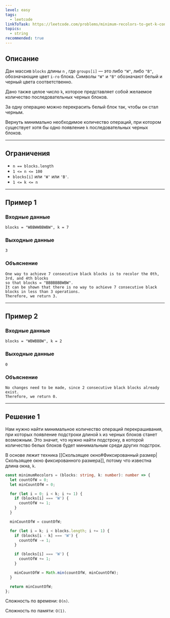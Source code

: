 ```yaml
---
level: easy
tags:
  - leetcode
linkToTask: https://leetcode.com/problems/minimum-recolors-to-get-k-consecutive-black-blocks/description/
topics:
  - string
recommended: true
---
```

## Описание
Дан массив `blocks` длины `n` , где `groups[i]` — это либо `"W"`, либо `"B"`, обозначающие цвет `i-го` блока. Символы `"W"` и `"B"` обозначают белый и черный цвета соответственно.

Дано также целое число `k`, которое представляет собой желаемое количество последовательных черных блоков.

За одну операцию можно перекрасить белый блок так, чтобы он стал черным.

Вернуть минимально необходимое количество операций, при котором существует хотя бы одно появление `k` последовательных черных блоков.

---
## Ограничения

- `n == blocks.length`
- `1 <= n <= 100`
- `blocks[i]` или `'W'` или `'B'`.
- `1 <= k <= n`

---
## Пример 1

### Входные данные

```
blocks = "WBBWWBBWBW", k = 7
```
### Выходные данные

```
3
```
### Объяснение

```
One way to achieve 7 consecutive black blocks is to recolor the 0th, 3rd, and 4th blocks
so that blocks = "BBBBBBBWBW". 
It can be shown that there is no way to achieve 7 consecutive black blocks in less than 3 operations.
Therefore, we return 3.
```

---
## Пример 2

### Входные данные

```
blocks = "WBWBBBW", k = 2
```
### Выходные данные

```
0
```
### Объяснение

```
No changes need to be made, since 2 consecutive black blocks already exist.
Therefore, we return 0.
```

---
## Решение 1

Нам нужно найти минимальное количество операций перекрашивания, при которых появление подстроки длиной `k` из черных блоков станет возможным. Это значит, что нужно найти подстроку, в которой количество белых блоков будет минимальным среди других подстрок.

В основе лежит техника [[Скользящее окно#Фиксированный размер|Скользящее окно фиксированного размера]], потому что известна длина окна, `k`. 

```typescript
const minimumRecolors = (blocks: string, k: number): number => {
  let countOfW = 0;
  let minCountOfW = 0;

  for (let i = 0; i < k; i += 1) {
    if (blocks[i] === 'W') {
      countOfW += 1;
    }
  }

  minCountOfW = countOfW;

  for (let i = k; i < blocks.length; i += 1) {
    if (blocks[i - k] === 'W') {
      countOfW -= 1;
    }

    if (blocks[i] === 'W') {
      countOfW += 1;
    }

    minCountOfW = Math.min(countOfW, minCountOfW);
  }

  return minCountOfW;
};
```

Сложность по времени: `O(n)`.

Сложность по памяти: `O(1)`.